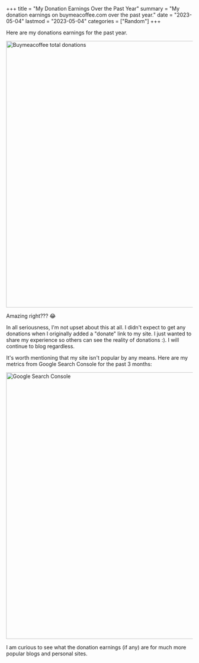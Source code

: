 +++
title = "My Donation Earnings Over the Past Year"
summary = "My donation earnings on buymeacoffee.com over the past year."
date = "2023-05-04"
lastmod = "2023-05-04"
categories = ["Random"]
+++

Here are my donations earnings for the past year.

<img src="/my-donation-earnings-over-the-past-year/earnings.webp" alt="Buymeacoffee total donations" width="720" height="286" style="max-width: 100%; height: auto; aspect-ratio: 1772 / 704;" loading="lazy" decoding="async">

Amazing right??? 😂

In all seriousness, I'm not upset about this at all. I didn't expect to get any donations when I originally added a "donate" link to my site. I just wanted to share my experience so others can see the reality of donations :). I will continue to blog regardless.

It's worth mentioning that my site isn't popular by any means. Here are my metrics from Google Search Console for the past 3 months:

<img src="/my-donation-earnings-over-the-past-year/google-clicks.webp" alt="Google Search Console" width="720" height="278" style="max-width: 100%; height: auto; aspect-ratio: 2144 / 828;" loading="lazy" decoding="async">

I am curious to see what the donation earnings (if any) are for much more popular blogs and personal sites.
